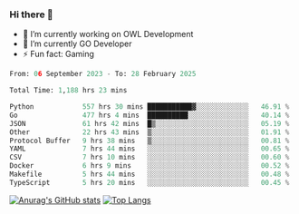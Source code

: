 ### Hi there 👋 

- 🔭 I’m currently working on OWL Development
- 🌱 I’m currently GO Developer
-  ⚡ Fun fact: Gaming
  
  <!--
- 👯 I’m looking to collaborate on ...
- 🤔 I’m looking for help with ...
- 💬 Ask me about ...
- 📫 How to reach me: ...
- 😄 Pronouns: ...
-->

<!--START_SECTION:waka-->

```python
From: 06 September 2023 - To: 28 February 2025

Total Time: 1,188 hrs 23 mins

Python            557 hrs 30 mins ███████████▓░░░░░░░░░░░░░   46.91 %
Go                477 hrs 4 mins  ██████████░░░░░░░░░░░░░░░   40.14 %
JSON              61 hrs 42 mins  █▒░░░░░░░░░░░░░░░░░░░░░░░   05.19 %
Other             22 hrs 43 mins  ▒░░░░░░░░░░░░░░░░░░░░░░░░   01.91 %
Protocol Buffer   9 hrs 38 mins   ▒░░░░░░░░░░░░░░░░░░░░░░░░   00.81 %
YAML              7 hrs 44 mins   ░░░░░░░░░░░░░░░░░░░░░░░░░   00.65 %
CSV               7 hrs 10 mins   ░░░░░░░░░░░░░░░░░░░░░░░░░   00.60 %
Docker            6 hrs 9 mins    ░░░░░░░░░░░░░░░░░░░░░░░░░   00.52 %
Makefile          5 hrs 44 mins   ░░░░░░░░░░░░░░░░░░░░░░░░░   00.48 %
TypeScript        5 hrs 20 mins   ░░░░░░░░░░░░░░░░░░░░░░░░░   00.45 %
```

<!--END_SECTION:waka-->

[![Anurag's GitHub stats](https://github-readme-stats.vercel.app/api?username=aebalz&show_icons=true&theme=codeSTACKr)](https://github.com/anuraghazra/github-readme-stats)
[![Top Langs](https://github-readme-stats.vercel.app/api/top-langs/?username=aebalz&layout=compact&card_width=350&theme=codeSTACKr)](https://github.com/anuraghazra/github-readme-stats)
<!-- [![Readme Card](https://github-readme-stats.vercel.app/api/pin/?username=aebalz&repo=go-gin-gone&show_owner=true)](https://github.com/anuraghazra/github-readme-stats)-->
